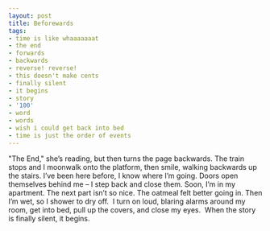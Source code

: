 ```yaml
---
layout: post
title: Beforewards
tags:
- time is like whaaaaaaat
- the end
- forwards
- backwards
- reverse! reverse!
- this doesn't make cents
- finally silent
- it begins
- story
- '100'
- word
- words
- wish i could get back into bed
- time is just the order of events
---
```

"The End," she’s reading, but then turns the page backwards.
The train stops and I moonwalk onto the platform, then smile, walking backwards up the stairs. I’ve been here before, I know where I’m going.
Doors open themselves behind me – I step back and close them. 
Soon, I’m in my apartment. The next part isn’t so nice. The oatmeal felt better going in.
Then I’m wet, so I shower to dry off. 
I turn on loud, blaring alarms around my room, get into bed, pull up the covers, and close my eyes. 
When the story is finally silent, it begins.
